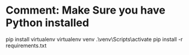 # Comment: Make Sure you have Python installed 
pip install virtualenv
virtualenv venv
.\venv\Scripts\activate
pip install -r requirements.txt
